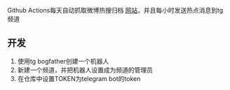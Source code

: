 
Github Actions每天自动抓取微博热搜归档 [网站](https://insoxin.github.io/tg-wb-trending/)，并且每小时发送热点消息到tg频道
## 开发

1. 使用tg bogfather创建一个机器人
2. 新建一个频道，并把机器人设置成为频道的管理员
3. 在仓库中设置TOKEN为telegram bot的token
